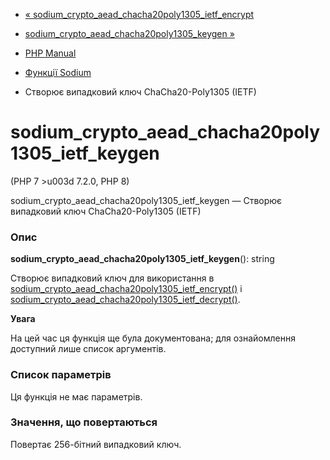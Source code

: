 - [«
sodium_crypto_aead_chacha20poly1305_ietf_encrypt](function.sodium-crypto-aead-chacha20poly1305-ietf-encrypt.md)
- [sodium_crypto_aead_chacha20poly1305_keygen
»](function.sodium-crypto-aead-chacha20poly1305-keygen.md)

- [PHP Manual](index.md)
- [Функції Sodium](ref.sodium.md)
- Створює випадковий ключ ChaCha20-Poly1305 (IETF)

# sodium_crypto_aead_chacha20poly1305_ietf_keygen

(PHP 7 \>u003d 7.2.0, PHP 8)

sodium_crypto_aead_chacha20poly1305_ietf_keygen — Створює випадковий ключ
ChaCha20-Poly1305 (IETF)

### Опис

**sodium_crypto_aead_chacha20poly1305_ietf_keygen**(): string

Створює випадковий ключ для використання в
[sodium_crypto_aead_chacha20poly1305_ietf_encrypt()](function.sodium-crypto-aead-chacha20poly1305-ietf-encrypt.md)
і
[sodium_crypto_aead_chacha20poly1305_ietf_decrypt()](function.sodium-crypto-aead-chacha20poly1305-ietf-decrypt.md).

**Увага**

На цей час ця функція ще була документована; для
ознайомлення доступний лише список аргументів.

### Список параметрів

Ця функція не має параметрів.

### Значення, що повертаються

Повертає 256-бітний випадковий ключ.
